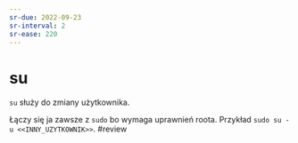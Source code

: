 ```yaml
---
sr-due: 2022-09-23
sr-interval: 2
sr-ease: 220
---
```


# su
`su` służy do zmiany użytkownika.

Łączy się ja zawsze z `sudo` bo wymaga uprawnień roota. Przykład `sudo su -u <<INNY_UZYTKOWNIK>>`.
#review